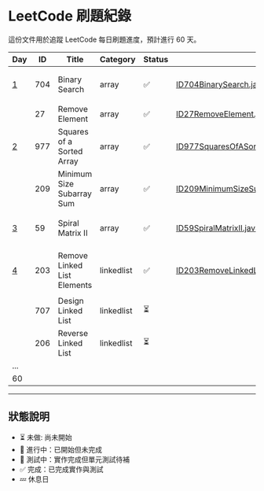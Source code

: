 # LeetCode 刷題紀錄

這份文件用於追蹤 LeetCode 每日刷題進度，預計進行 60 天。

| Day                                   | ID  | Title                       | Category   | Status | Solution Link                                                                                                                                    | LeetCode                                                         | Notes            | 
|---------------------------------------|-----|-----------------------------|------------|--------|--------------------------------------------------------------------------------------------------------------------------------------------------|------------------------------------------------------------------|------------------|
| [1](../doc/daily/day01-2025-04-18.md) | 704 | Binary Search               | array      | ✅      | [ID704BinarySearch.java](../src/main/java/io/github/monty/leetcode/array/ID704BinarySearch.java)                                                 | [🔗](https://leetcode.com/problems/binary-search/)               | 含 array 緒論       | 
|                                       | 27  | Remove Element              | array      | ✅      | [ID27RemoveElement.java](../src/main/java/io/github/monty/leetcode/array/ID27RemoveElement.java)                                                 | [🔗](https://leetcode.com/problems/remove-element/)              |                  |      
| [2](../doc/daily/day02-2025-04-19.md) | 977 | Squares of a Sorted Array   | array      | ✅      | [ID977SquaresOfASortedArray.java](../src/main/java/io/github/monty/leetcode/array/ID977SquaresOfASortedArray.java)[SquaresOfASortedArray.java]() | [🔗](https://leetcode.com/problems/squares-of-a-sorted-array/)   |                  |       
|                                       | 209 | Minimum Size Subarray Sum   | array      | ✅      | [ID209MinimumSizeSubarraySum.java](../src/main/java/io/github/monty/leetcode/array/ID209MinimumSizeSubarraySum.java)                             | [🔗](https://leetcode.com/problems/minimum-size-subarray-sum/)   |                  |     
| [3](../doc/daily/day03-2025-04-20.md) | 59  | Spiral Matrix II            | array      | ✅      | [ID59SpiralMatrixII.java](../src/main/java/io/github/monty/leetcode/array/ID59SpiralMatrixII.java)                                               | [🔗](https://leetcode.com/problems/spiral-matrix-ii/)            | 含 array 總結       |     
| [4](../doc/daily/day04-2025-04-21.md) | 203 | Remove Linked List Elements | linkedlist | ✅      | [ID203RemoveLinkedListElements.java](../src/main/java/io/github/monty/leetcode/linkedlist/ID203RemoveLinkedListElements.java)                    | [🔗](https://leetcode.com/problems/remove-linked-list-elements/) | 含 linked list 緒論 |     
|                                       | 707 | Design Linked List          | linkedlist | ⏳      |                                                                                                                                                  | [🔗](https://leetcode.com/problems/design-linked-list/)          |                  |    
|                                       | 206 | Reverse Linked List         | linkedlist | ⏳      |                                                                                                                                                  | [🔗](https://leetcode.com/problems/reverse-linked-list/)         |                  |       
| ...                                   |     |                             |            |        |                                                                                                                                                  |                                                                  |                  |      
| 60                                    |     |                             |            |        |                                                                                                                                                  |                                                                  |                  |    

---

## 狀態說明
- ⏳ 未做: 尚未開始
- 🚧 進行中：已開始但未完成
- 🧪 測試中：實作完成但單元測試待補
- ✅ 完成：已完成實作與測試
- 💤 休息日